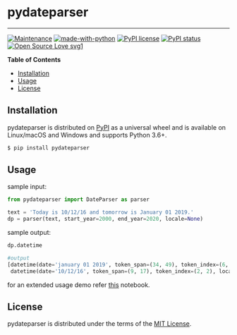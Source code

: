 # pydateparser

-----
[![Maintenance](https://img.shields.io/badge/Maintained%3F-yes-green.svg)](https://github.com/GlibAI/pydateparser/graphs/commit-activity)
[![made-with-python](https://img.shields.io/badge/Made%20with-Python-1f425f.svg)](https://www.python.org/)
[![PyPI license](https://img.shields.io/pypi/l/pydateparser.svg)](https://pypi.python.org/pypi/pydateparser/)
[![PyPI status](https://img.shields.io/pypi/status/pydateparser.svg)](https://pypi.python.org/pypi/pydateparser/)
[![Open Source Love svg1](https://badges.frapsoft.com/os/v1/open-source.svg?v=103)](https://github.com/ellerbrock/open-source-badges/)

**Table of Contents**

* [Installation](#installation)
* [Usage](#usage)
* [License](#license)

## Installation

pydateparser is distributed on [PyPI](https://pypi.org) as a universal
wheel and is available on Linux/macOS and Windows and supports
Python 3.6+.

```bash
$ pip install pydateparser
```

## Usage

sample input:
```python
from pydateparser import DateParser as parser

text = 'Today is 10/12/16 and tomorrow is January 01 2019.'
dp = parser(text, start_year=2000, end_year=2020, locale=None)
```
sample output: 
```python
dp.datetime

#output
[datetime(date='january 01 2019', token_span=(34, 49), token_index=(6, 8), locale='%B %d %Y'),
 datetime(date='10/12/16', token_span=(9, 17), token_index=(2, 2), locale='%d/%m/%y')]
```
for an extended usage demo refer [this](https://github.com/GlibAI/pydateparser/blob/master/notebooks/lib-usage-notebook.ipynb) notebook.
## License

pydateparser is distributed under the terms of the
[MIT License](https://choosealicense.com/licenses/mit).
